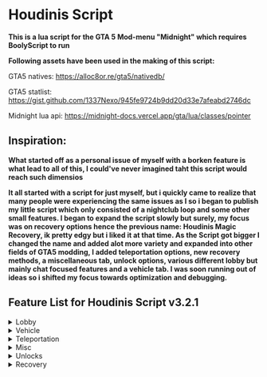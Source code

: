 # Houdinis Script

**This is a lua script for the GTA 5 Mod-menu "Midnight" which requires BoolyScript to run**

**Following assets have been used in the making of this script:** 

GTA5 natives: https://alloc8or.re/gta5/nativedb/

GTA5 statlist: https://gist.github.com/1337Nexo/945fe9724b9dd20d33e7afeabd2746dc

Midnight lua api: https://midnight-docs.vercel.app/gta/lua/classes/pointer

## Inspiration:
**What started off as a personal issue of myself with a borken feature is what lead to all of this, I could've never imagined taht this script would reach such dimensios**

**It all started with a script for just myself, but i quickly came to realize that many people were experiencing the same issues as I so i began to publish my little script which only consisted of a nightclub loop and some other small features. I began to expand the script slowly but surely, my focus was on recovery options hence the previous name: Houdinis Magic Recovery, ik pretty edgy but i liked it at that time. As the Script got bigger I changed the name and added alot more variety and expanded into other fields of GTA5 modding, I added teleportation options, new recovery methods, a miscellaneous tab, unlock options, various different lobby but mainly chat focused features and a vehicle tab. I was soon running out of ideas so i shifted my focus towards optimization and debugging.**
 
## **Feature List for Houdinis Script v3.2.1**

<details>
<summary>Lobby</summary>
  
  - Let's Sing (choose from 4 songs)
    
  - Chat Commands
    - Print Chat Commands to console
    - New Chat commands
    - Choose from 7 different premade prefixes 
    - Choose a fully customizeable prefix 
    - Choose from 3 different response Chats
      
</details>

<details>
<summary>Vehicle</summary>
  
  - No collision jet (Spawns a F-160 Raiju with no world collision)
    
  - Choose a custom map size while in jets
    
  - Remove Opressor mk2 cooldown
    
</details>

<details>
<summary>Teleportation</summary>

- Bunker teleports
   
  - Zancudo Bunker
  - Route 68 Bunker
  - Oilfields Bunker
  - Desert Bunker
  - Smoke Tree Bunker
  - Scrapyard Bunker
  - Grapeseed Bunker
  - Paleto Bunker
  - Route 1 Bunker
  - Farmhouse Bunker
  - Raton Canyon Bunker      
  
- Facility teleports
  
  - Paleto Bay Facility
  - Mount Gorod Facility
  - Sandy Shores Facility
  - Zancudo River Facility
  - Grand Senora Desert Facility
  - Lago Zancudo Facility
  - Route 68 Facility
  - Ron Alternates Wind Farm Facility
  - Land Act Reservoir Facility
  
- Nightclub teleports
  
  - LSIA Nightclub
  - Cypress Flats Nightclub
  - Del Perro Nightclub
  - Elysian Island Nightclub
  - La Mesa Nightclub
  - Mission Row Nightclub
  - Strawberry Nightclub
  - Vespucci Nightclub
  - Vinewood Nightclub
  - Vinewood West Nightclub

- Apartment teleports
    
  - Some GTA:O apartments (IPL's required)
  
- Business teleports
    
  - Arcade safe
  - Arcade business monitor
  - Nightclub office
  - Meth lab computer
  - Cocaine lockup computer
  - Weed farm computer
  - Counterfeit cash factory computer
  - Document forgery computer
  - Gunrunning Bunker computer
  - Hangar computer

- CEO Office teleprots
  
  - Mazebank tower teleports
  - Arcadius Business Center teleports
  - Lom Bank teleports
  - Mazebank west teleports

- Underwater locations
  
  - Teleports for some neat underwater locations (SP + MP)

- M14 locations
    
  - All 10 possible M14 event locations

- Gunvan locations
    
  - All 30 daily Gunvan locations
  
- Drug Dealer locations
    
  - All 50 daily Drug Dealer locations
  
</details>

<details>
<summary>Misc</summary>
  
  - CEO/MC
    - Automatically become CEO
    - Automatically become MC President
      
  - Cooldowns
    - Remove CEO/VIP work cooldown
    - Remove Dax Work cooldown
    - Remove Oribtal cannon cooldown Remove CEO Vehicle cooldown
    - Remove Kosatka Missile cooldown/range
      
  - Multipliers
    - RP multiplier (1-30x)
    - AP multiplier (1-30x)
      
  - Money correction
    - Set overall expenses
    - Set overall income
      
  - Online services
    - Request service (M.O.C, Avenger, TerrorByte, Kosatka, Dinghy, Acid Lab, Acid Lab Bike, Ballistic equipment, Ammo drop)      
    - Report viewer

</details>

<details>
<summary>Unlocks</summary>
  
  - Unlock collectibles (permanently and temporarily)
    - Unlock all
    - Action figure
    - LD Organics
    - Playing Cards
    - Signal Jammers
    - Treasure Chests
    - Snowmen
    - Buried Stashes
    - Hidden Caches
    - Jack o Lantern
    - Movie props
  - Unlock vehicle trade prices
    
  - Unlock flight school gold medals
    
  - Unlock Gunvan guns
    
  - Unlock shooting range rewards

</details>

<details>
<summary>Recovery</summary>
  
  - Nightclub Recovery
    - Teleport to Nightclub safe
    - Max Nightclub popularity
    - Clear Nightclub earnings
    - AFK Nightclub loop (300k / 4s)
    - Fast Nightclub loop (300k / 1s)
    - Max Nightclub payout
    - Reset Nightclub payout
      
  - Business Recovery
    - Resupplly MC Businesses
        - Resupply Counterfit Cash Factory
        - Resupply Cocaine Lockup
        - Resupply Meth Lab
        - Resupply Weed Farm
        - Resupply Document Forgery Office
        - Resupply Gunrunning Bunker
          
    - Business Helper
      - Nightclub Helper
        - Notify you about your Nightclub
        - Display and Update Nightclub info

  - Warehouse Recovery
    - Clear Warehouse sells
    - Clear Warehouse earnings
    - Bypass cargo buy cooldown
    - Bypass cargo sell cooldown
    - Fill cargo warehouse
    - Auto complete cargo sell mission
    - Auto start cargo sell mission
      
  - Story Mode Recovery
    - Select Story mode character (Michael, Franklin, Trevor, All) 
    - Select money amount (0 - 2147483646)
    - Select loop amount (1 - random)
    - Money loop
</details>
